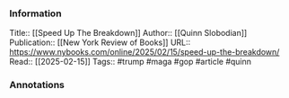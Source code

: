 
### Information
Title:: [[Speed Up The Breakdown]]
Author:: [[Quinn Slobodian]]
Publication:: [[New York Review of Books]]
URL:: https://www.nybooks.com/online/2025/02/15/speed-up-the-breakdown/
Read:: [[2025-02-15]]
Tags:: #trump #maga #gop 
#article #quinn

### Annotations
